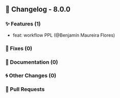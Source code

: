 ## 🚀 Changelog - 8.0.0

### ✨ Features (1)
- feat: workflow PPL (@Benjamín Maureira Flores)
### 🐛 Fixes (0)

### 📖 Documentation (0)

### 🌀 Other Changes (0)

### 🔗 Pull Requests
